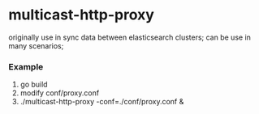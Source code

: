 # multicast-http-proxy
originally use in sync data between elasticsearch clusters; can be use in many scenarios;

### Example
1. go build
2. modify conf/proxy.conf
3. ./multicast-http-proxy -conf=./conf/proxy.conf &